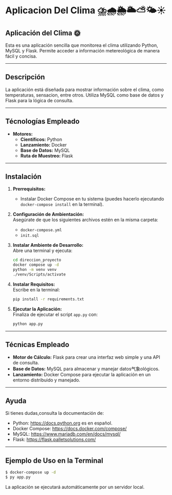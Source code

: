 # **Aplicacion Del Clima ⛈️🌧️🌦️🌥️⛅🌤️☀️**
## Aplicación del Clima 🌞

Esta es una aplicación sencilla que monitorea el clima utilizando Python, MySQL y Flask. Permite acceder a información metereológica de manera fácil y concisa.

---

## **Descripción**  
La aplicación está diseñada para mostrar información sobre el clima, como temperaturas, sensacion, entre otros. Utiliza MySQL como base de datos y Flask para la lógica de consulta.

---

## **Técnologías Empleado**

- **Motores:**
  - **Científicos:** Python
  - **Lanzamiento:** Docker
  - **Base de Datos:** MySQL
  - **Ruta de Muestreo:** Flask

---

## **Instalación**  
1. **Prerrequisitos:**  
   - Instalar Docker Compose en tu sistema (puedes hacerlo ejecutando `docker-compose install` en la terminal).
   
2. **Configuración de Ambientación:**  
   Asegúrate de que los siguientes archivos estén en la misma carpeta:  
   - `docker-compose.yml`  
   - `init.sql`

3. **Instalar Ambiente de Desarrollo:**  
   Abre una terminal y ejecuta:  
   ```bash
   cd direccion_proyecto
   docker compose up -d
   python -m venv venv
   ./venv/Scripts/activate 
   ```

4. **Instalar Requisitos:**  
   Escribe en la terminal:  
   ```bash
   pip install -r requirements.txt
   ```

5. **Ejecutar la Aplicación:**  
   Finaliza de ejecutar el script `app.py` con:  
   ```bash
   python app.py
   ```

---

## **Técnicas Empleado**

- **Motor de Cálculo:** Flask para crear una interfaz web simple y una API de consulta.
- **Base de Datos:** MySQL para almacenar y manejar datos气象ológicos.
- **Lanzamiento:** Docker Compose para ejecutar la aplicación en un entorno distribuido y manejado.

---
## **Ayuda**  
Si tienes dudas,consulta la documentación de:  
- Python: https://docs.python.org es en español.  
- Docker Compose: https://docs.docker.com/compose/  
- MySQL: https://www.mariadb.com/en/docs/mysql/  
- Flask: https://flask.palletsolutions.com/  

---

## **Ejemplo de Uso en la Terminal**  
```bash
$ docker-compose up -d
$ py app.py
```

La aplicación se ejecutará automáticamente por un servidor local.
